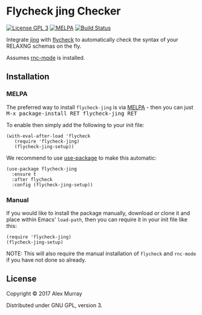 # Flycheck jing Checker

[![License GPL 3](https://img.shields.io/badge/license-GPL_3-green.svg)](http://www.gnu.org/licenses/gpl-3.0.txt)
[![MELPA](http://melpa.org/packages/flycheck-jing-badge.svg)](http://melpa.org/#/flycheck-jing)
[![Build Status](https://travis-ci.org/alexmurray/flycheck-jing.svg?branch=master)](https://travis-ci.org/alexmurray/flycheck-jing)

Integrate [jing](https://github.com/relaxng/jing-trang) with
[flycheck](http://www.flycheck.org) to automatically check the
syntax of your RELAXNG schemas on the fly.

Assumes [rnc-mode](https://github.com/TreeRex/rnc-mode) is installed.

## Installation

### MELPA

The preferred way to install `flycheck-jing` is via
[MELPA](http://melpa.org) - then you can just <kbd>M-x package-install RET
flycheck-jing RET</kbd>

To enable then simply add the following to your init file:

```emacs-lisp
(with-eval-after-load 'flycheck
   (require 'flycheck-jing)
   (flycheck-jing-setup))
```

We recommend to use [use-package](https://github.com/jwiegley/use-package) to
make this automatic:

```emacs-lisp
(use-package flycheck-jing
  :ensure t
  :after flycheck
  :config (flycheck-jing-setup))
```

### Manual

If you would like to install the package manually, download or clone it and
place within Emacs' `load-path`, then you can require it in your init file like
this:

```emacs-lisp
(require 'flycheck-jing)
(flycheck-jing-setup)
```

NOTE: This will also require the manual installation of `flycheck` and
`rnc-mode` if you have not done so already.

## License

Copyright © 2017 Alex Murray

Distributed under GNU GPL, version 3.
